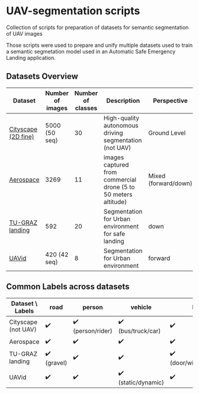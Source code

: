 # UAV-segmentation scripts
Collection of scripts for  preparation of datasets for semantic segmentation of UAV images

Those scripts were used to prepare and unify multiple datasets used to train a semantic segmetation model used in an Automatic Safe Emergency Landing application. 


## Datasets Overview

| Dataset       | Number of images | Number of classes | Description                                                     | Perspective          |
| --------------- | ---------------- | ----------------- | --------------------------------------------------------------- | -------------------- |
| [Cityscape (2D fine)](https://www.cityscapes-dataset.com/)| 5000 (50 seq)    | 30 | High-quality autonomous driving segmentation (not UAV)  | Ground Level         |
| [Aerospace](https://cutt.ly/phMhtsN)       | 3269  | 11  | images captured from commercial drone (5 to 50 meters altitude) | Mixed (forward/down) |
| [TU-GRAZ landing](https://cutt.ly/GhMhawL) | 592 | 20   | Segmentation for Urban environment for safe landing              | down                 |
| [UAVid](https://uavid.nl/)| 420 (42 seq)     | 8                 | Segmentation for Urban environment                              | forward              |


## Common Labels across datasets

| Dataset \ Labels    | road                        | person             | vehicle                             | building           | vegetation                         | background         |
|---------------------|-----------------------------|--------------------|-------------------------------------|--------------------|------------------------------------|--------------------|
| Cityscape (not UAV) | :heavy_check_mark:          | :heavy_check_mark: (person/rider)| :heavy_check_mark: (bus/truck/car)  | :heavy_check_mark: |  :heavy_check_mark:               | :heavy_check_mark: |
| Aerospace           | :heavy_check_mark:          | :heavy_check_mark: | :heavy_check_mark:                  | :heavy_check_mark: | :heavy_check_mark:                 | :heavy_check_mark: |
| TU-GRAZ landing     | :heavy_check_mark: (gravel) | :heavy_check_mark: | :heavy_check_mark:                  | :heavy_check_mark: (door/window/roof/wall)| :heavy_check_mark:(tree/gras)     | :heavy_check_mark: |
| UAVid               | :heavy_check_mark:          | :heavy_check_mark: | :heavy_check_mark: (static/dynamic) | :heavy_check_mark: | :heavy_check_mark: (tree/low veg.) | :heavy_check_mark: |

